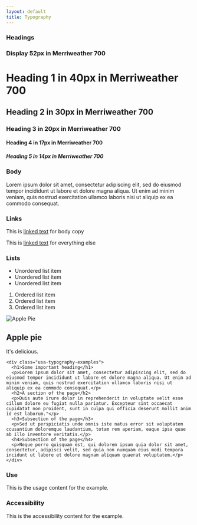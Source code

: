 ```yaml
---
layout: default
title: Typography
---
```


<div class="preview">
  <!-- Add HTML markup for example here -->

  <!-- Heading title -->
  <h3>Headings</h3>

  <div class="usa-typography-examples">
    <h3 class="usa-display">Display 52px in Merriweather 700</h3>
    <h1>Heading 1 in 40px in Merriweather 700</h1>
    <h2>Heading 2 in 30px in Merriweather 700</h2>
    <h3>Heading 3 in 20px in Merriweather 700</h3>
    <h4>Heading 4 in 17px in Merriweather 700</h4>
    <h5>Heading 5 in 14px in Merriweather 700</h5>
  </div>

  <!-- Body title -->
  <h3>Body</h3>

  <div class="usa-content">
    <p>Lorem ipsum dolor sit amet, consectetur adipiscing elit, sed do eiusmod tempor incididunt ut labore et dolore magna aliqua. Ut enim ad minim veniam, quis nostrud exercitation ullamco laboris nisi ut aliquip ex ea commodo consequat.</p>
  </div>

  <!-- Links title -->
  <h3>Links</h3>

  <p>This is <a href="#">linked text</a> for body copy</p>
  <p class="usa-sans">This is <a href="#">linked text</a> for everything else</p>

  <!-- Lists title -->
  <h3>Lists</h3>

  <ul>
    <li>Unordered list item</li>
    <li>Unordered list item</li>
    <li>Unordered list item</li>
  </ul>

  <ol>
    <li>Ordered list item</li>
    <li>Ordered list item</li>
    <li>Ordered list item</li>
  </ol>

  <div class="usa-content">
    <div class="usa-image-block">
      <img src="{{ site.baseurl }}/assets/img/typography_example_apple_pie.png"  alt="Apple Pie">
      <div class="usa-image-text-block">
        <h2 class="usa-display">Apple pie</h2>
        <p class="usa-sans usa-image-text">It's delicious.</p>
      </div>    
    </div>

    <div class="usa-typography-examples">
      <h1>Some important heading</h1>
      <p>Lorem ipsum dolor sit amet, consectetur adipiscing elit, sed do eiusmod tempor incididunt ut labore et dolore magna aliqua. Ut enim ad minim veniam, quis nostrud exercitation ullamco laboris nisi ut aliquip ex ea commodo consequat.</p>
      <h2>A section of the page</h2>
      <p>Duis aute irure dolor in reprehenderit in voluptate velit esse cillum dolore eu fugiat nulla pariatur. Excepteur sint occaecat cupidatat non proident, sunt in culpa qui officia deserunt mollit anim id est laborum."</p>
      <h3>Subsection of the page</h3>
      <p>Sed ut perspiciatis unde omnis iste natus error sit voluptatem ccusantium doloremque laudantium, totam rem aperiam, eaque ipsa quae ab illo inventore veritatis.</p>
      <h4>Subsection of the page</h4>
      <p>Neque porro quisquam est, qui dolorem ipsum quia dolor sit amet, consectetur, adipisci velit, sed quia non numquam eius modi tempora incidunt ut labore et dolore magnam aliquam quaerat voluptatem.</p>
    </div>
  </div>
</div>

<div class="usa-grid">
  <div class="usa-width-one-half">
    <h3>Use</h3>
    <p>This is the usage content for the example.</p>
  </div>
  <div class="usa-width-one-half">
    <h3>Accessibility</h3>
    <p>This is the accessibility content for the example.</p>
  </div>  
</div> 